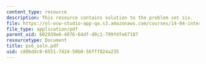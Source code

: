 ```yaml
---
content_type: resource
description: This resource contains solution to the problem set six.
file: https://ol-ocw-studio-app-qa.s3.amazonaws.com/courses/14-04-intermediate-microeconomic-theory-fall-2006/c80bddc06551742450b056fff824a235_ps6_soln.pdf
file_type: application/pdf
parent_uid: 602939e6-4076-64df-d0c1-799fdfe67187
resourcetype: Document
title: ps6_soln.pdf
uid: c80bddc0-6551-7424-50b0-56fff824a235
---
```

